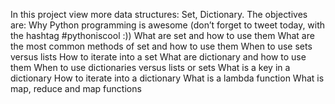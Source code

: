 In this project view more data structures: Set, Dictionary. The objectives are:
Why Python programming is awesome (don’t forget to tweet today, with the hashtag #pythoniscool :))
	What are set and how to use them
	What are the most common methods of set and how to use them
	When to use sets versus lists
	How to iterate into a set
	What are dictionary and how to use them
	When to use dictionaries versus lists or sets
	What is a key in a dictionary
	How to iterate into a dictionary
	What is a lambda function
	What is map, reduce and map functions
